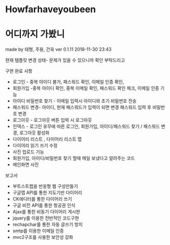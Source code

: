 # Howfarhaveyoubeen
# 어디까지 가봤니
made by 태형, 주용, 건욱
ver 0.1.11 2018-11-30 23:43


현재 템플릿 변경 상태- 문제가 있을 수 있으니까 확인 부탁드리고


구현 완료 사항
- 로그인 - 중복 아이디 불가, 패스워드 확인, 이메일 인증 확인, 
- 회원가입 -중복 아이디 확인, 중복 이메일 확인, 패스워드 확인 체크, 이메일 인증 기능
- 아이디 비밀번호 찾기 - 이메일 입력시 아이디와 초기 비밀번호 전송
- 패스워드 변경- 아이디, 현재 패스워드가 입력이 되면 변경 패스워드 입력 후 비밀번호 변경
- 로그아웃 - 로그아웃 버튼 입력 시 로그아웃
- 인덱스 - 로그인 유무에 따른 로그인, 회원가입, 아이디/패스워드 찾기 / 패스워드 변경, 로그아웃 활성화
- 다이어리 리스트 , 다이어리 리스트 맵
- 다이어리 읽기 쓰기 수정
- 사진 업로드 기능 
- 회원가입, 아이디/비밀번호 찾기 할때 메일 보냈다고 알려주는 코드
- 메인화면 사진


보고서
- 부트스트랩을 반응형 웹 구성만들기
- 구글맵 API를 통한 지도기반 다이어리
- CK에디터를 통한 다이어리 쓰기
- 구글 비전 API를 통한 항공권 인식
- Ajax를 통한 비동기 다이어리 게시판
- jquery를 이용한 전반적인 코드구현
- rechapchar를 통한 자동 글쓰기 방지
- smtp를 이용한 이메일 인증
- mvc2구조를 사용한 보안성 강화



